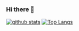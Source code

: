 ### Hi there 👋

<!--
**suyeoniii/suyeoniii** is a ✨ _special_ ✨ repository because its `README.md` (this file) appears on your GitHub profile.

Here are some ideas to get you started:

- 🔭 I’m currently working on ...
- 🌱 I’m currently learning ...
- 👯 I’m looking to collaborate on ...
- 🤔 I’m looking for help with ...
- 💬 Ask me about ...
- 📫 How to reach me: ...
- 😄 Pronouns: ...
- ⚡ Fun fact: ...
-->

[![github stats](https://github-readme-stats.vercel.app/api?username=wisebeanie&show_icons=true&hide_border=true)](https://github.com/suyeoniii)
[![Top Langs](https://github-readme-stats.vercel.app/api/top-langs/?username=wisebeanie&layout=compact)](https://github.com/suyeoniii)

